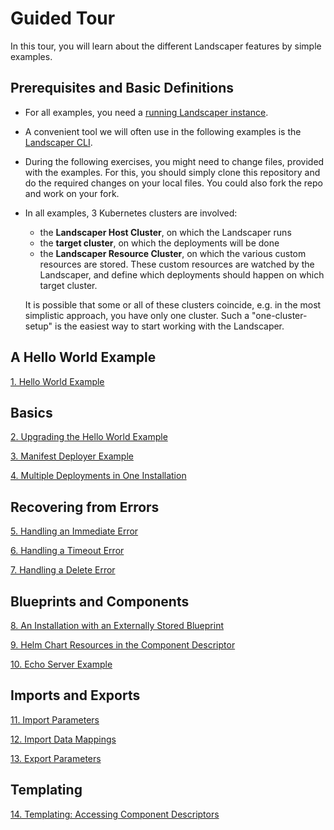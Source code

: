 # Guided Tour

In this tour, you will learn about the different Landscaper features by simple examples. 

## Prerequisites and Basic Definitions

- For all examples, you need a [running Landscaper instance](../gettingstarted/install-landscaper-controller.md).

- A convenient tool we will often use in the following examples is the 
[Landscaper CLI](https://github.com/gardener/landscapercli). 

- During the following exercises, you might need to change files, provided with the examples. For this, you should simply clone this repository and do the required changes on your local files. You could also fork the repo and work on your fork.

- In all examples, 3 Kubernetes clusters are involved:

  - the **Landscaper Host Cluster**, on which the Landscaper runs
  - the **target cluster**, on which the deployments will be done
  - the **Landscaper Resource Cluster**, on which the various custom resources are stored. These custom resources are watched by the Landscaper, and define which deployments should happen on which target cluster.

  It is possible that some or all of these clusters coincide, e.g. in the most simplistic approach, you have only one cluster. Such a "one-cluster-setup" is the easiest way to start working with the Landscaper.

## A Hello World Example

[1. Hello World Example](./hello-world)

## Basics

[2. Upgrading the Hello World Example](./basics/upgrade)

[3. Manifest Deployer Example](./basics/manifest-deployer)

[4. Multiple Deployments in One Installation](./basics/multiple-deployitems)

## Recovering from Errors

[5. Handling an Immediate Error](./error-handling/immediate-error)

[6. Handling a Timeout Error](./error-handling/timeout-error)

[7. Handling a Delete Error](./error-handling/delete-error)

## Blueprints and Components

[8. An Installation with an Externally Stored Blueprint](./blueprints/external-blueprint)

[9. Helm Chart Resources in the Component Descriptor](./blueprints/helm-chart-resource)

[10. Echo Server Example](./blueprints/echo-server)

## Imports and Exports

[11. Import Parameters](./import-export/import-parameters)

[12. Import Data Mappings](./import-export/import-data-mappings)

[13. Export Parameters](./import-export/export-parameters)

## Templating

[14. Templating: Accessing Component Descriptors ](./templating/components)